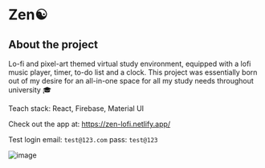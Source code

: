 # Zen☯️

## About the project
Lo-fi and pixel-art themed virtual study environment, equipped with a lofi music player, timer, to-do list and a clock. This project was essentially born out of my desire for an all-in-one space for all my study needs throughout university 🎓

Teach stack: React, Firebase, Material UI

Check out the app at: https://zen-lofi.netlify.app/

Test login
email: `test@123.com`
pass: `test@123`

![image](https://github.com/aniketsinha5552/zen-client/assets/104712880/062ef005-be55-49b9-9a35-417c6261976e)





